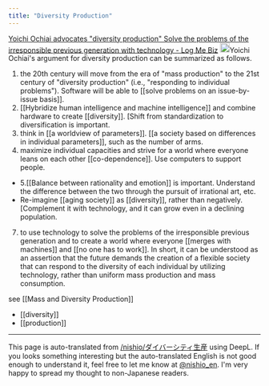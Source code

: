 ```yaml
---
title: "Diversity Production"
---
```


[Yoichi Ochiai advocates "diversity production" Solve the problems of the irresponsible previous generation with technology - Log Me Biz](https://logmi.jp/business/articles/238589)
<img src='https://scrapbox.io/api/pages/nishio-en/claude/icon' alt='claude.icon' height="19.5"/>Yoichi Ochiai's argument for diversity production can be summarized as follows.
1. the 20th century will move from the era of "mass production" to the 21st century of "diversity production" (i.e., "responding to individual problems"). Software will be able to [[solve problems on an issue-by-issue basis]].
2. [[Hybridize human intelligence and machine intelligence]] and combine hardware to create [[diversity]]. [Shift from standardization to diversification is important.
3. think in [[a worldview of parameters]]. [[a society based on differences in individual parameters]], such as the number of arms.
4. maximize individual capacities and strive for a world where everyone leans on each other [[co-dependence]]. Use computers to support people.
- 5.[[Balance between rationality and emotion]] is important. Understand the difference between the two through the pursuit of irrational art, etc.
- Re-imagine [[aging society]] as [[diversity]], rather than negatively. [Complement it with technology, and it can grow even in a declining population.
7. to use technology to solve the problems of the irresponsible previous generation and to create a world where everyone [[merges with machines]] and [[no one has to work]].
In short, it can be understood as an assertion that the future demands the creation of a flexible society that can respond to the diversity of each individual by utilizing technology, rather than uniform mass production and mass consumption.

see  [[Mass and Diversity Production]]

- [[diversity]]
- [[production]]

---
This page is auto-translated from [/nishio/ダイバーシティ生産](https://scrapbox.io/nishio/ダイバーシティ生産) using DeepL. If you looks something interesting but the auto-translated English is not good enough to understand it, feel free to let me know at [@nishio_en](https://twitter.com/nishio_en). I'm very happy to spread my thought to non-Japanese readers.